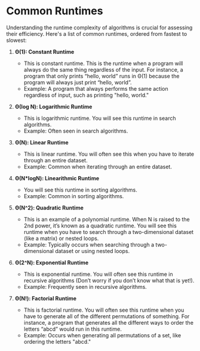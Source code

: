 # Common Runtimes

Understanding the runtime complexity of algorithms is crucial for assessing their efficiency. Here's a list of common runtimes, ordered from fastest to slowest:

1. **Θ(1): Constant Runtime**
   -  This is constant runtime. This is the runtime when a program will always do the same thing regardless of the input. For instance, a program that only prints “hello, world” runs in Θ(1) because the program will always just print “hello, world”.
   -  Example: A program that always performs the same action regardless of input, such as printing "hello, world."

2. **Θ(log N): Logarithmic Runtime**
   -  This is logarithmic runtime. You will see this runtime in search algorithms.
   -  Example: Often seen in search algorithms.

3. **Θ(N): Linear Runtime**
   -  This is linear runtime. You will often see this when you have to iterate through an entire dataset.
   -  Example: Common when iterating through an entire dataset.

4. **Θ(N*logN): Linearithmic Runtime**
   - You will see this runtime in sorting algorithms.
   - Example: Common in sorting algorithms.

6. **Θ(N^2): Quadratic Runtime**
   - This is an example of a polynomial runtime. When N is raised to the 2nd power, it’s known as a quadratic runtime. You will see this runtime when you have to search through a two-dimensional dataset (like a matrix) or nested loops.
   - Example: Typically occurs when searching through a two-dimensional dataset or using nested loops.

7. **Θ(2^N): Exponential Runtime**
   - This is exponential runtime. You will often see this runtime in recursive algorithms (Don’t worry if you don’t know what that is yet!).
   - Example: Frequently seen in recursive algorithms.

8. **Θ(N!): Factorial Runtime**
   - This is factorial runtime. You will often see this runtime when you have to generate all of the different permutations of something. For instance, a program that generates all the different ways to order the letters “abcd” would run in this runtime.
   - Example: Occurs when generating all permutations of a set, like ordering the letters "abcd."
  
  


